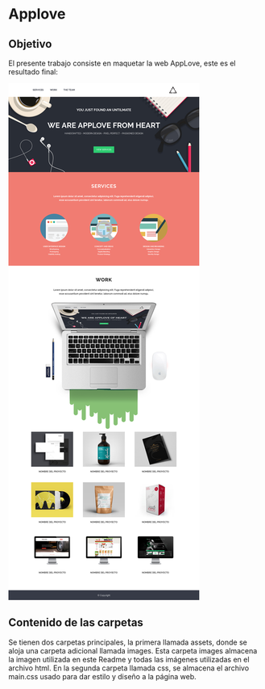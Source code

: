 # Applove #
## Objetivo
El presente trabajo consiste en maquetar la web AppLove, este es el resultado final:

![AppLove](assets/images/AppLove.png "titulo")

## Contenido de las carpetas
Se tienen dos carpetas principales, la primera llamada assets, donde se aloja una carpeta adicional llamada images. Esta carpeta images almacena la imagen utilizada en este Readme y todas las imágenes utilizadas en el archivo html. En la segunda carpeta llamada css, se almacena el archivo main.css usado para dar estilo y diseño a la página web.